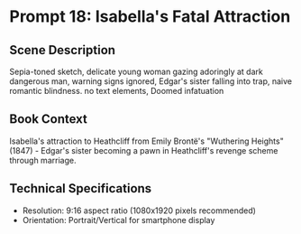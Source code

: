 # Prompt 18: Isabella's Fatal Attraction

## Scene Description
Sepia-toned sketch, delicate young woman gazing adoringly at dark dangerous man, warning signs ignored, Edgar's sister falling into trap, naive romantic blindness. no text elements, Doomed infatuation

## Book Context
Isabella's attraction to Heathcliff from Emily Brontë's "Wuthering Heights" (1847) - Edgar's sister becoming a pawn in Heathcliff's revenge scheme through marriage.

## Technical Specifications
- Resolution: 9:16 aspect ratio (1080x1920 pixels recommended)
- Orientation: Portrait/Vertical for smartphone display